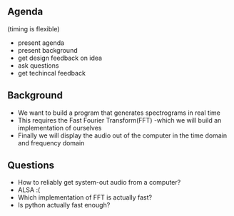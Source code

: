 ## Agenda
(timing is flexible)
- present agenda
- present background
- get design feedback on idea
- ask questions
- get techincal feedback

## Background
- We want to build a program that generates spectrograms in real time
- This requires the Fast Fourier Transform(FFT) -which we will build an implementation of ourselves
- Finally we will display the audio out of the computer in the time domain and frequency domain

## Questions
- How to reliably get system-out audio from a computer?
- ALSA :(
- Which implementation of FFT is actually fast?
- Is python actually fast enough?

